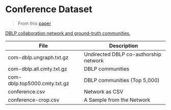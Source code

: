 # Conference Dataset
> From this [paper](https://arxiv.org/abs/1205.6233)

[DBLP collaboration network and ground-truth communities.](http://snap.stanford.edu/data/com-DBLP.html)

| File                         | Description                           |
|------------------------------|---------------------------------------|
| com-dblp.ungraph.txt.gz      | Undirected DBLP co-authorship network |
| com-dblp.all.cmty.txt.gz     | DBLP communities                      |
| com-dblp.top5000.cmty.txt.gz | DBLP communities (Top 5,000)          |
| conference.csv               | Network as CSV                        |
| conference-crop.csv          | A Sample from the Network             |
